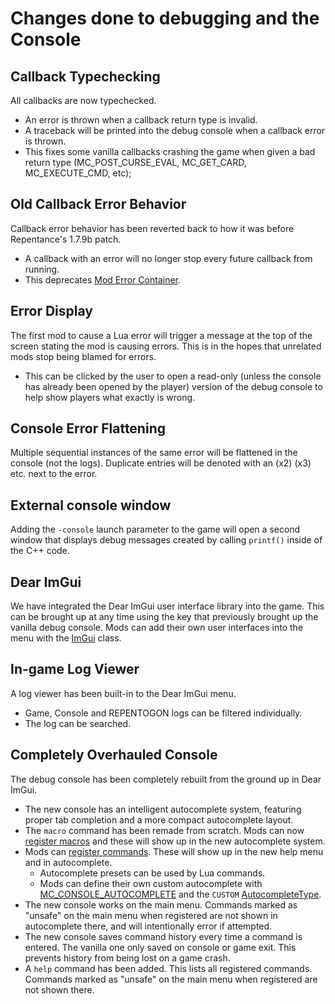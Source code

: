 # Changes done to debugging and the Console

## Callback Typechecking

All callbacks are now typechecked.

- An error is thrown when a callback return type is invalid.
- A traceback will be printed into the debug console when a callback error is thrown.
- This fixes some vanilla callbacks crashing the game when given a bad return type (MC_POST_CURSE_EVAL, MC_GET_CARD, MC_EXECUTE_CMD, etc);

## Old Callback Error Behavior

Callback error behavior has been reverted back to how it was before Repentance's 1.7.9b patch.

- A callback with an error will no longer stop every future callback from running.
- This deprecates [Mod Error Container](https://steamcommunity.com/sharedfiles/filedetails/?id=2917616737).

## Error Display

The first mod to cause a Lua error will trigger a message at the top of the screen stating the mod is causing errors. This is in the hopes that unrelated mods stop being blamed for errors.

- This can be clicked by the user to open a read-only (unless the console has already been opened by the player) version of the debug console to help show players what exactly is wrong.

## Console Error Flattening

Multiple sequential instances of the same error will be flattened in the console (not the logs). Duplicate entries will be denoted with an (x2) (x3) etc. next to the error.

## External console window
Adding the `-console` launch parameter to the game will open a second window that displays debug messages created by calling `printf()` inside of the C++ code.

## Dear ImGui

We have integrated the Dear ImGui user interface library into the game. This can be brought up at any time using the key that previously brought up the vanilla debug console. Mods can add their own user interfaces into the menu with the [ImGui](../ImGui.md) class.

## In-game Log Viewer

A log viewer has been built-in to the Dear ImGui menu.

- Game, Console and REPENTOGON logs can be filtered individually.
- The log can be searched.

## Completely Overhauled Console

The debug console has been completely rebuilt from the ground up in Dear ImGui.

- The new console has an intelligent autocomplete system, featuring proper tab completion and a more compact autocomplete layout.
- The `macro` command has been remade from scratch. Mods can now [register macros](../Console.md#registermacro) and these will show up in the new autocomplete system.
- Mods can [register commands](../Console.md#registercommand). These will show up in the new help menu and in autocomplete.
  - Autocomplete presets can be used by Lua commands.
  - Mods can define their own custom autocomplete with [MC_CONSOLE_AUTOCOMPLETE](../enums/ModCallbacks.md#mc_console_autocomplete) and the `CUSTOM` [AutocompleteType](../enums/AutocompleteType.md).
- The new console works on the main menu. Commands marked as "unsafe" on the main menu when registered are not shown in autocomplete there, and will intentionally error if attempted.
- The new console saves command history every time a command is entered. The vanilla one only saved on console or game exit. This prevents history from being lost on a game crash.
- A `help` command has been added. This lists all registered commands. Commands marked as "unsafe" on the main menu when registered are not shown there.